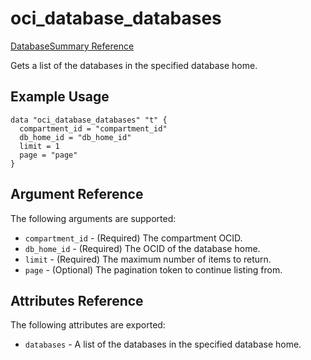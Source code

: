 # oci\_database\_databases

[DatabaseSummary Reference][422ad02a]

  [422ad02a]: https://docs.us-phoenix-1.oraclecloud.com/api/#/en/database/20160918/DatabaseSummary/ "DatabaseSummaryReference"

Gets a list of the databases in the specified database home.

## Example Usage

```
data "oci_database_databases" "t" {
  compartment_id = "compartment_id"
  db_home_id = "db_home_id"
  limit = 1
  page = "page"
}
```

## Argument Reference

The following arguments are supported:

* `compartment_id` - (Required) The compartment OCID.
* `db_home_id` - (Required) The OCID of the database home.
* `limit` - (Required) The maximum number of items to return.
* `page` - (Optional) The pagination token to continue listing from.

## Attributes Reference

The following attributes are exported:

* `databases` - A list of the databases in the specified database home.
